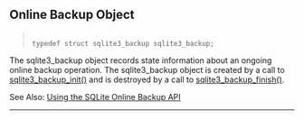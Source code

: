 ## Online Backup Object




> ```
> 
> typedef struct sqlite3_backup sqlite3_backup;
> 
> ```



The sqlite3\_backup object records state information about an ongoing
online backup operation. The sqlite3\_backup object is created by
a call to [sqlite3\_backup\_init()](#sqlite3backupinit) and is destroyed by a call to
[sqlite3\_backup\_finish()](#sqlite3backupfinish).


See Also: [Using the SQLite Online Backup API](backup.html)




---


